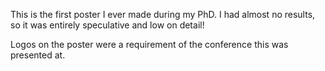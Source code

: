This is the first poster I ever made during my PhD. I had almost no results, so
it was entirely speculative and low on detail!

Logos on the poster were a requirement of the conference this was presented at.
